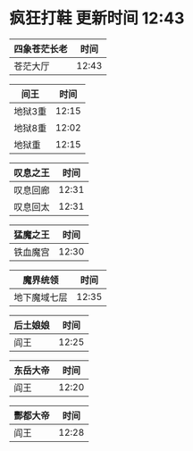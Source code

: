 # 疯狂打鞋 更新时间 12:43

| 四象苍茫长老   | 时间    |
|--------|-------|
| 苍茫大厅 | 12:43 |

| 间王   | 时间    |
|--------|-------|
| 地狱3重 | 12:15 |
| 地狱8重 | 12:02 |
| 地狱重 | 12:15 |

| 叹息之王   | 时间    |
|--------|-------|
| 叹息回廊 | 12:31 |
| 叹息回太 | 12:31 |

| 猛魔之王   | 时间    |
|--------|-------|
| 铁血魔宫 | 12:30 |

| 魔界统领   | 时间    |
|--------|-------|
| 地下魔域七层 | 12:35 |

| 后土娘娘   | 时间    |
|--------|-------|
| 阎王 | 12:25 |

| 东岳大帝   | 时间    |
|--------|-------|
| 阎王 | 12:20 |

| 酆都大帝   | 时间    |
|--------|-------|
| 阎王 | 12:28 |